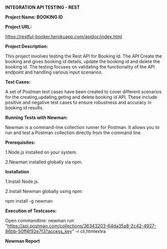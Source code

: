 **INTEGRATION API TESTING - REST**

**Project Name: BOOKING ID**

**Project URL:**

https://restful-booker.herokuapp.com/apidoc/index.html

**Project Description:**

This project involves testing the Rest API for Booking Id. The API Create the booking and gives booking id details, update the booking id and delete the booking id. The testing focuses on validating the functionality of the API endpoint and handling various input scenarios.

**Test Cases:**

A set of Postman test cases have been created to cover different scenarios for the creating,updating,geting and delete booking id API. These include positive and negative test cases to ensure robustness and accuracy in booking id results.



**Running Tests with Newman:**

Newman is a command-line collection runner for Postman. It allows you to run and test a Postman collection directly from the command line.

**Prerequisites:**

1.Node.js installed on your system.

2.Newman installed globally via npm.

**Installation**

1.Install Node.js.

2.Install Newman globally using npm:

npm install -g newman


**Execution of Testcases:**

Open commandline: newman run "https://api.postman.com/collections/36343203-64da35a8-2c42-4927-86bb-50ff4f92e7f3?access_key" -r cli,htmlextra

**Newman Report**
